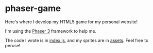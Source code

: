 # phaser-game
Here's where I develop my HTML5 game for my personal website!

I'm using the [Phaser 3](https://phaser.io/) framework to help me. 

The code I wrote is in [index.js](https://github.com/huzzahforjulia/phaser-game/blob/master/index.js), and my sprites are in [assets](https://github.com/huzzahforjulia/phaser-game/tree/master/assets). Feel free to peruse!
